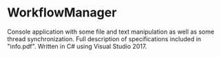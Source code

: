 # WorkflowManager
Console application with some file and text manipulation as well as some thread synchronization.
Full description of specifications included in "info.pdf". 
Written in C# using Visual Studio 2017.

